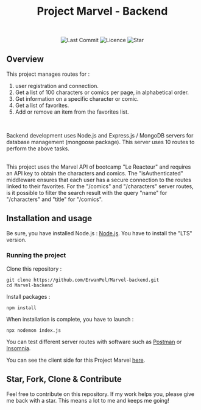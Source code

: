
<h1 align="center">
Project Marvel - Backend

</h1>

</br>

<p align="center">
	<img alt="Last Commit" src="https://img.shields.io/github/last-commit/ErwanPel/Vinted-Backend.svg?style=flat-square">
	<img alt="Licence" src="https://img.shields.io/github/license/ErwanPel/Vinted-Backend.svg?style=flat-square">
	<img alt="Star" src="https://img.shields.io/badge/you%20like%20%3F-STAR%20ME-blue.svg?style=flat-square">
</p>




## Overview
 

This project manages routes for :

1) user registration and connection.
2) Get a list of 100 characters or comics per page, in alphabetical order.
3) Get information on a specific character or comic.
4) Get a list of favorites.
5) Add or remove an item from the favorites list.

</br>

Backend development uses Node.js and Express.js / MongoDB servers for database management (mongoose package). This server uses 10 routes to perform the above tasks.

</br>
This project uses the Marvel API of bootcamp "Le Reacteur" and requires an API key to obtain the characters and comics.
The "isAuthenticated" middleware ensures that each user has a secure connection to the routes linked to their favorites.
For the "/comics" and "/characters" server routes, is it possible to filter the search result with the query "name" for "/characters" and "title" for "/comics".

## Installation and usage

Be sure, you have installed Node.js : [Node.js](https://nodejs.org/en). You have to install the "LTS" version.

### Running the project

Clone this repository :

```
git clone https://github.com/ErwanPel/Marvel-backend.git
cd Marvel-backend
```

Install packages :

```
npm install

```

When installation is complete, you have to launch  :

```
npx nodemon index.js

```

You can test different server routes with software such as [Postman](https://www.postman.com/) or [Insomnia](https://insomnia.rest/).

You can see the client side for this Project Marvel [here](https://github.com/ErwanPel/Marvel-frontend-SASS).

## Star, Fork, Clone & Contribute

Feel free to contribute on this repository. If my work helps you, please give me back with a star. This means a lot to me and keeps me going!
